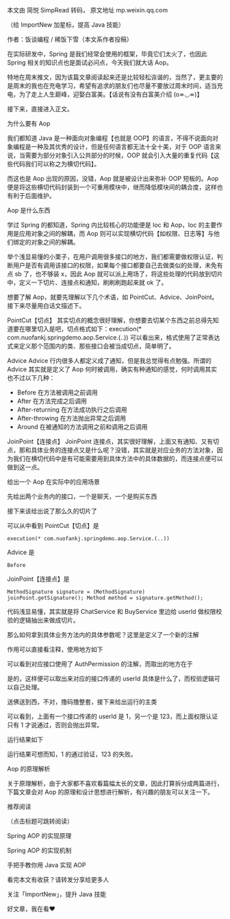 本文由 简悦 SimpRead 转码， 原文地址 mp.weixin.qq.com

（给 ImportNew 加星标，提高 Java 技能）

作者：饭谈编程 / 稀饭下雪（本文系作者投稿）

在实际研发中，Spring 是我们经常会使用的框架，毕竟它们太火了，也因此 Spring 相关的知识点也是面试必问点，今天我们就大话 Aop。

特地在周末推文，因为该篇文章阅读起来还是比较轻松诙谐的，当然了，更主要的是周末的我也在充电学习，希望有追求的朋友们也尽量不要放过周末时间，适当充电，为了走上人生巅峰，迎娶白富美。【话说有没有白富美介绍 (o≖◡≖)】

接下来，直接进入正文。

为什么要有 Aop

我们都知道 Java 是一种面向对象编程【也就是 OOP】的语言，不得不说面向对象编程是一种及其优秀的设计，但是任何语言都无法十全十美，对于 OOP 语言来说，当需要为部分对象引入公共部分的时候，OOP 就会引入大量的重复代码【这些代码我们可以称之为横切代码】。

而这也是 Aop 出现的原因，没错，Aop 就是被设计出来弥补 OOP 短板的。Aop 便是将这些横切代码封装到一个可重用模块中，继而降低模块间的耦合度，这样也有利于后面维护。

Aop 是什么东西

学过 Spring 的都知道，Spring 内比较核心的功能便是 Ioc 和 Aop，Ioc 的主要作用是应用对象之间的解耦，而 Aop 则可以实现横切代码【如权限、日志等】与他们绑定的对象之间的解耦。

举个浅显易懂的小栗子，在用户调用很多接口的地方，我们都需要做权限认证，判断用户是否有调用该接口的权限，如果每个接口都要自己去做类似的处理，未免有点 sb 了，也不够装 x，因此 Aop 就可以派上用场了，将这些处理的代码放到切片中，定义一下切片、连接点和通知，刷刷刷跑起来就 ok 了。

想要了解 Aop，就要先理解以下几个术语，如 PointCut、Advice、JoinPoint。接下来尽量用白话文描述下。

PointCut【切点】 其实切点的概念很好理解，你想要去切某个东西之前总得先知道要在哪里切入是吧，切点格式如下：execution(* com.nuofankj.springdemo.aop.Service.(..)) 可以看出来，格式使用了正常表达式来定义那个范围内的类、那些接口会被当成切点，简单明了。

Advice Advice 行内很多人都定义成了通知，但是我总觉得有点勉强。所谓的 Advice 其实就是定义了 Aop 何时被调用，确实有种通知的感觉，何时调用其实也不过以下几种：

- Before 在方法被调用之前调用
- After 在方法完成之后调用
- After-returning 在方法成功执行之后调用
- After-throwing 在方法抛出异常之后调用
- Around 在被通知的方法调用之前和调用之后调用

JoinPoint【连接点】 JoinPoint 连接点，其实很好理解，上面又有通知、又有切点，那和具体业务的连接点又是什么呢？没错，其实就是对应业务的方法对象，因为我们在横切代码中是有可能需要用到具体方法中的具体数据的，而连接点便可以做到这一点。

给出一个 Aop 在实际中的应用场景

先给出两个业务内的接口，一个是聊天，一个是购买东西 





接下来该给出说了那么久的切片了 



可以从中看到 PointCut【切点】是

    execution(* com.nuofankj.springdemo.aop.Service.(..))
    

Advice 是

    Before
    

JoinPoint【连接点】是

    MethodSignature signature = (MethodSignature) joinPoint.getSignature(); Method method = signature.getMethod();
    

代码浅显易懂，其实就是将 ChatService 和 BuyService 里边给 userId 做权限校验的逻辑抽出来做成切片。

那么如何拿到具体业务方法内的具体参数呢？这里是定义了一个新的注解 



作用可以直接看注释，使用地方如下 



可以看到对应接口使用了 AuthPermission 的注解，而取出的地方在于



是的，这样便可以取出来对应的接口传递的 userId 具体是什么了，而校验逻辑可以自己处理。

送佛送到西，不对，撸码撸整套，接下来给出运行的主类



可以看到，上面有一个接口传递的 userId 是 1，另一个是 123，而上面权限认证只有 1 才说通过，否则会抛出异常。

运行结果如下 



运行结果可想而知，1 的通过验证，123 的失败。

Aop 的原理解析  

关于原理解析，由于大家都不喜欢看篇幅太长的文章，因此打算拆分成两篇进行，下篇文章会对 Aop 的原理和设计思想进行解析，有兴趣的朋友可以关注一下。

推荐阅读

（点击标题可跳转阅读）

Spring AOP 的实现原理

Spring AOP 的实现机制  

手把手教你用 Java 实现 AOP  

看完本文有收获？请转发分享给更多人

关注「ImportNew」，提升 Java 技能



好文章，我在看❤️
